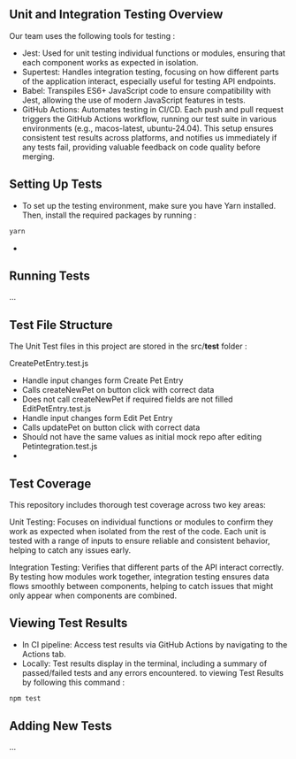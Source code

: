 ## Unit and Integration Testing Overview
Our team uses the following tools for testing :
- Jest: Used for unit testing individual functions or modules, ensuring that each component works as expected in isolation.
- Supertest: Handles integration testing, focusing on how different parts of the application interact, especially useful for testing API endpoints.
- Babel: Transpiles ES6+ JavaScript code to ensure compatibility with Jest, allowing the use of modern JavaScript features in tests.
- GitHub Actions: Automates testing in CI/CD. Each push and pull request triggers the GitHub Actions workflow, running our test suite in various environments (e.g., macos-latest, ubuntu-24.04). This setup ensures consistent test results across platforms, and notifies us immediately if any tests fail, providing valuable feedback on code quality before merging.

## Setting Up Tests
- To set up the testing environment, make sure you have Yarn installed. Then, install the required packages by running :

```bash
yarn 
```
- 

## Running Tests
...
## Test File Structure
The Unit Test files in this project are stored in the src/__test__ folder :

CreatePetEntry.test.js 
- Handle input changes form Create Pet Entry
- Calls createNewPet on button click with correct data
- Does not call createNewPet if required fields are not filled
EditPetEntry.test.js
- Handle input changes form Edit Pet Entry
- Calls updatePet on button click with correct data
- Should not have the same values as initial mock repo after editing 
Petintegration.test.js
- 

## Test Coverage
This repository includes thorough test coverage across two key areas:

Unit Testing: Focuses on individual functions or modules to confirm they work as expected when isolated from the rest of the code. Each unit is tested with a range of inputs to ensure reliable and consistent behavior, helping to catch any issues early.

Integration Testing: Verifies that different parts of the API interact correctly. By testing how modules work together, integration testing ensures data flows smoothly between components, helping to catch issues that might only appear when components are combined.

## Viewing Test Results 
- In CI pipeline: Access test results via GitHub Actions by navigating to the Actions tab.
- Locally: Test results display in the terminal, including a summary of passed/failed tests and any errors encountered.
to viewing Test Results by following this command :
```bash
npm test
```

## Adding New Tests
 ...
